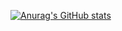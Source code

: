 [![Anurag's GitHub stats](https://github-readme-stats.vercel.app/api?username=greptail)](https://github.com/greptail/github-readme-stats)
